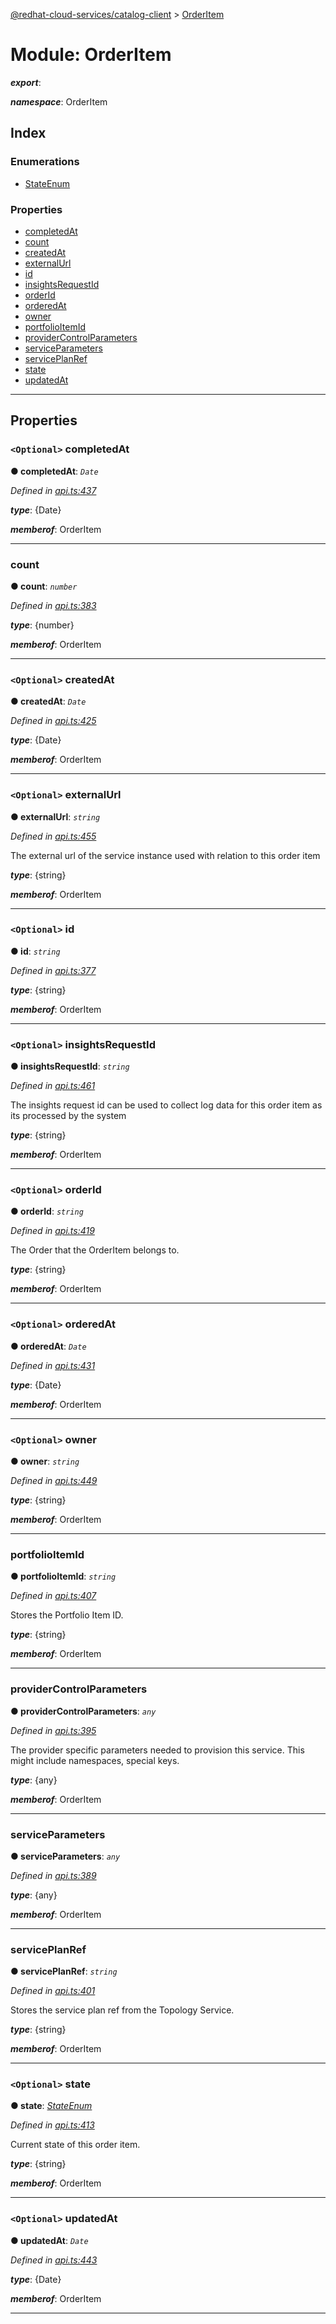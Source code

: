 [@redhat-cloud-services/catalog-client](../README.md) > [OrderItem](../modules/orderitem.md)

# Module: OrderItem

*__export__*: 

*__namespace__*: OrderItem

## Index

### Enumerations

* [StateEnum](../enums/orderitem.stateenum.md)

### Properties

* [completedAt](orderitem.md#completedat)
* [count](orderitem.md#count)
* [createdAt](orderitem.md#createdat)
* [externalUrl](orderitem.md#externalurl)
* [id](orderitem.md#id)
* [insightsRequestId](orderitem.md#insightsrequestid)
* [orderId](orderitem.md#orderid)
* [orderedAt](orderitem.md#orderedat)
* [owner](orderitem.md#owner)
* [portfolioItemId](orderitem.md#portfolioitemid)
* [providerControlParameters](orderitem.md#providercontrolparameters)
* [serviceParameters](orderitem.md#serviceparameters)
* [servicePlanRef](orderitem.md#serviceplanref)
* [state](orderitem.md#state)
* [updatedAt](orderitem.md#updatedat)

---

## Properties

<a id="completedat"></a>

### `<Optional>` completedAt

**● completedAt**: *`Date`*

*Defined in [api.ts:437](https://github.com/RedHatInsights/javascript-clients/blob/master/packages/catalog/api.ts#L437)*

*__type__*: {Date}

*__memberof__*: OrderItem

___
<a id="count"></a>

###  count

**● count**: *`number`*

*Defined in [api.ts:383](https://github.com/RedHatInsights/javascript-clients/blob/master/packages/catalog/api.ts#L383)*

*__type__*: {number}

*__memberof__*: OrderItem

___
<a id="createdat"></a>

### `<Optional>` createdAt

**● createdAt**: *`Date`*

*Defined in [api.ts:425](https://github.com/RedHatInsights/javascript-clients/blob/master/packages/catalog/api.ts#L425)*

*__type__*: {Date}

*__memberof__*: OrderItem

___
<a id="externalurl"></a>

### `<Optional>` externalUrl

**● externalUrl**: *`string`*

*Defined in [api.ts:455](https://github.com/RedHatInsights/javascript-clients/blob/master/packages/catalog/api.ts#L455)*

The external url of the service instance used with relation to this order item

*__type__*: {string}

*__memberof__*: OrderItem

___
<a id="id"></a>

### `<Optional>` id

**● id**: *`string`*

*Defined in [api.ts:377](https://github.com/RedHatInsights/javascript-clients/blob/master/packages/catalog/api.ts#L377)*

*__type__*: {string}

*__memberof__*: OrderItem

___
<a id="insightsrequestid"></a>

### `<Optional>` insightsRequestId

**● insightsRequestId**: *`string`*

*Defined in [api.ts:461](https://github.com/RedHatInsights/javascript-clients/blob/master/packages/catalog/api.ts#L461)*

The insights request id can be used to collect log data for this order item as its processed by the system

*__type__*: {string}

*__memberof__*: OrderItem

___
<a id="orderid"></a>

### `<Optional>` orderId

**● orderId**: *`string`*

*Defined in [api.ts:419](https://github.com/RedHatInsights/javascript-clients/blob/master/packages/catalog/api.ts#L419)*

The Order that the OrderItem belongs to.

*__type__*: {string}

*__memberof__*: OrderItem

___
<a id="orderedat"></a>

### `<Optional>` orderedAt

**● orderedAt**: *`Date`*

*Defined in [api.ts:431](https://github.com/RedHatInsights/javascript-clients/blob/master/packages/catalog/api.ts#L431)*

*__type__*: {Date}

*__memberof__*: OrderItem

___
<a id="owner"></a>

### `<Optional>` owner

**● owner**: *`string`*

*Defined in [api.ts:449](https://github.com/RedHatInsights/javascript-clients/blob/master/packages/catalog/api.ts#L449)*

*__type__*: {string}

*__memberof__*: OrderItem

___
<a id="portfolioitemid"></a>

###  portfolioItemId

**● portfolioItemId**: *`string`*

*Defined in [api.ts:407](https://github.com/RedHatInsights/javascript-clients/blob/master/packages/catalog/api.ts#L407)*

Stores the Portfolio Item ID.

*__type__*: {string}

*__memberof__*: OrderItem

___
<a id="providercontrolparameters"></a>

###  providerControlParameters

**● providerControlParameters**: *`any`*

*Defined in [api.ts:395](https://github.com/RedHatInsights/javascript-clients/blob/master/packages/catalog/api.ts#L395)*

The provider specific parameters needed to provision this service. This might include namespaces, special keys.

*__type__*: {any}

*__memberof__*: OrderItem

___
<a id="serviceparameters"></a>

###  serviceParameters

**● serviceParameters**: *`any`*

*Defined in [api.ts:389](https://github.com/RedHatInsights/javascript-clients/blob/master/packages/catalog/api.ts#L389)*

*__type__*: {any}

*__memberof__*: OrderItem

___
<a id="serviceplanref"></a>

###  servicePlanRef

**● servicePlanRef**: *`string`*

*Defined in [api.ts:401](https://github.com/RedHatInsights/javascript-clients/blob/master/packages/catalog/api.ts#L401)*

Stores the service plan ref from the Topology Service.

*__type__*: {string}

*__memberof__*: OrderItem

___
<a id="state"></a>

### `<Optional>` state

**● state**: *[StateEnum](../enums/orderitem.stateenum.md)*

*Defined in [api.ts:413](https://github.com/RedHatInsights/javascript-clients/blob/master/packages/catalog/api.ts#L413)*

Current state of this order item.

*__type__*: {string}

*__memberof__*: OrderItem

___
<a id="updatedat"></a>

### `<Optional>` updatedAt

**● updatedAt**: *`Date`*

*Defined in [api.ts:443](https://github.com/RedHatInsights/javascript-clients/blob/master/packages/catalog/api.ts#L443)*

*__type__*: {Date}

*__memberof__*: OrderItem

___

